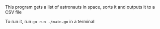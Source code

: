 This program gets a list of astronauts in space, sorts it and outputs it to a CSV file

To run it, run `go run ./main.go` in a terminal
